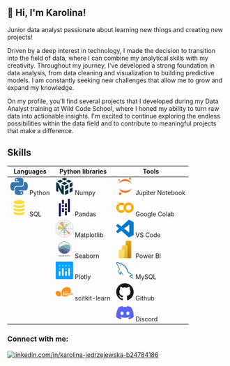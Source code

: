 ## 👋 **Hi, I'm Karolina!**

Junior data analyst passionate about learning new things and creating new projects! 

Driven by a deep interest in technology, I made the decision to transition into the field of data, where I can combine my analytical skills with my creativity. Throughout my journey, I've developed a strong foundation in data analysis, from data cleaning and visualization to building predictive models. I am constantly seeking new challenges that allow me to grow and expand my knowledge.

On my profile, you’ll find several projects that I developed during my Data Analyst training at Wild Code School, where I honed my ability to turn raw data into actionable insights. I'm excited to continue exploring the endless possibilities within the data field and to contribute to meaningful projects that make a difference.

## Skills

| Languages | Python libraries  | Tools |
|-----------|------------------|--------|
| ![Python](images/python-color.svg) Python | ![Numpy](images/numpy-color.svg) Numpy | ![jupiter](images/jupyter-color.svg) Jupiter Notebook |
| ![SQL](images/iloveimg-resized/sql-svgrepo-com.svg) SQL | ![Pandas](images/pandas-color.svg) Pandas | ![colab](images/googlecolab-color.svg) Google Colab |
| | ![Matplotlib](images/iloveimg-resized/Matplotlib_icon.svg) Matplotlib | ![vscode](images/visualstudiocode-color.svg) VS Code |
| | ![Seaborn](images/iloveimg-resized/logo-tall-lightbg.svg) Seaborn | ![Power BI](images/iloveimg-resized/power-bi-icon.svg) Power BI |
| | ![Plotly](images/iloveimg-resized/plotly-icon.svg) Plotly | ![MySQL](images/iloveimg-resized/mysql-icon.svg) MySQL |
| | ![scikit-learn](images/scikitlearn-color.svg) scitkit-learn |  ![github](images/github-color.svg) Github |
| | | ![discord](images/discord-color.svg) Discord  |

 
<h3 align="left">Connect with me:</h3>
<p align="left">
<a href="https://linkedin.com/in/linkedin.com/in/karolina-jedrzejewska-b24784186" target="blank"><img align="center" src="https://raw.githubusercontent.com/rahuldkjain/github-profile-readme-generator/master/src/images/icons/Social/linked-in-alt.svg" alt="linkedin.com/in/karolina-jedrzejewska-b24784186" height="30" width="40" /></a>
</p>

